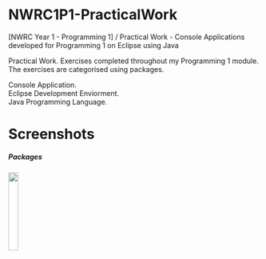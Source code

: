 # NWRC1P1-PracticalWork
[NWRC Year 1 - Programming 1] / Practical Work - Console Applications developed for Programming 1 on Eclipse using Java

Practical Work. Exercises completed throughout my Programming 1 module. The exercises are categorised using packages.

Console Application.<br/>
Eclipse Development Enviorment.<br/>
Java Programming Language.

# Screenshots

##### Packages
<img src="https://user-images.githubusercontent.com/91070226/153900258-4336b43e-252f-43fe-ac28-297da9ac3091.png" width="20%"><br/><br/>
